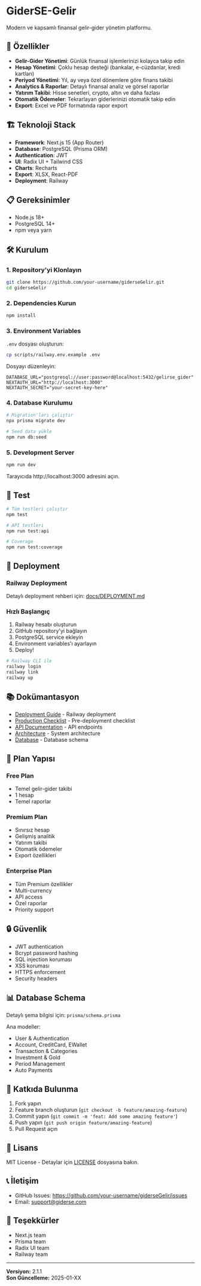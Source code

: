 # GiderSE-Gelir

Modern ve kapsamlı finansal gelir-gider yönetim platformu.

## 🚀 Özellikler

- **Gelir-Gider Yönetimi**: Günlük finansal işlemlerinizi kolayca takip edin
- **Hesap Yönetimi**: Çoklu hesap desteği (bankalar, e-cüzdanlar, kredi kartları)
- **Periyod Yönetimi**: Yıl, ay veya özel dönemlere göre finans takibi
- **Analytics & Raporlar**: Detaylı finansal analiz ve görsel raporlar
- **Yatırım Takibi**: Hisse senetleri, crypto, altın ve daha fazlası
- **Otomatik Ödemeler**: Tekrarlayan giderlerinizi otomatik takip edin
- **Export**: Excel ve PDF formatında rapor export

## 🏗️ Teknoloji Stack

- **Framework**: Next.js 15 (App Router)
- **Database**: PostgreSQL (Prisma ORM)
- **Authentication**: JWT
- **UI**: Radix UI + Tailwind CSS
- **Charts**: Recharts
- **Export**: XLSX, React-PDF
- **Deployment**: Railway

## 📋 Gereksinimler

- Node.js 18+
- PostgreSQL 14+
- npm veya yarn

## 🛠️ Kurulum

### 1. Repository'yi Klonlayın

```bash
git clone https://github.com/your-username/giderseGelir.git
cd giderseGelir
```

### 2. Dependencies Kurun

```bash
npm install
```

### 3. Environment Variables

`.env` dosyası oluşturun:

```bash
cp scripts/railway.env.example .env
```

Dosyayı düzenleyin:

```env
DATABASE_URL="postgresql://user:password@localhost:5432/gelirse_gider"
NEXTAUTH_URL="http://localhost:3000"
NEXTAUTH_SECRET="your-secret-key-here"
```

### 4. Database Kurulumu

```bash
# Migration'ları çalıştır
npx prisma migrate dev

# Seed data yükle
npm run db:seed
```

### 5. Development Server

```bash
npm run dev
```

Tarayıcıda http://localhost:3000 adresini açın.

## 🧪 Test

```bash
# Tüm testleri çalıştır
npm test

# API testleri
npm run test:api

# Coverage
npm run test:coverage
```

## 🚢 Deployment

### Railway Deployment

Detaylı deployment rehberi için: [docs/DEPLOYMENT.md](docs/DEPLOYMENT.md)

### Hızlı Başlangıç

1. Railway hesabı oluşturun
2. GitHub repository'yi bağlayın
3. PostgreSQL service ekleyin
4. Environment variables'ı ayarlayın
5. Deploy!

```bash
# Railway CLI ile
railway login
railway link
railway up
```

## 📚 Dokümantasyon

- [Deployment Guide](docs/DEPLOYMENT.md) - Railway deployment
- [Production Checklist](docs/PRODUCTION_CHECKLIST.md) - Pre-deployment checklist
- [API Documentation](docs/API.md) - API endpoints
- [Architecture](docs/ARCHITECTURE.md) - System architecture
- [Database](docs/DATABASE_ANALYSIS.md) - Database schema

## 🎯 Plan Yapısı

### Free Plan

- Temel gelir-gider takibi
- 1 hesap
- Temel raporlar

### Premium Plan

- Sınırsız hesap
- Gelişmiş analitik
- Yatırım takibi
- Otomatik ödemeler
- Export özellikleri

### Enterprise Plan

- Tüm Premium özellikler
- Multi-currency
- API access
- Özel raporlar
- Priority support

## 🔒 Güvenlik

- JWT authentication
- Bcrypt password hashing
- SQL injection koruması
- XSS koruması
- HTTPS enforcement
- Security headers

## 📊 Database Schema

Detaylı şema bilgisi için: `prisma/schema.prisma`

Ana modeller:

- User & Authentication
- Account, CreditCard, EWallet
- Transaction & Categories
- Investment & Gold
- Period Management
- Auto Payments

## 🤝 Katkıda Bulunma

1. Fork yapın
2. Feature branch oluşturun (`git checkout -b feature/amazing-feature`)
3. Commit yapın (`git commit -m 'feat: Add some amazing feature'`)
4. Push yapın (`git push origin feature/amazing-feature`)
5. Pull Request açın

## 📄 Lisans

MIT License - Detaylar için [LICENSE](LICENSE) dosyasına bakın.

## 📞 İletişim

- GitHub Issues: https://github.com/your-username/giderseGelir/issues
- Email: support@giderse.com

## 🙏 Teşekkürler

- Next.js team
- Prisma team
- Radix UI team
- Railway team

---

**Versiyon:** 2.1.1  
**Son Güncelleme:** 2025-01-XX
